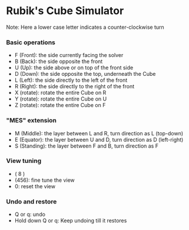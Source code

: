 # Rubik's Cube Simulator
Note: Here a lower case letter indicates a counter-clockwise turn
### Basic operations
- F (Front): the side currently facing the solver
- B (Back): the side opposite the front
- U (Up): the side above or on top of the front side
- D (Down): the side opposite the top, underneath the Cube
- L (Left): the side directly to the left of the front
- R (Right): the side directly to the right of the front
- X (rotate): rotate the entire Cube on R
- Y (rotate): rotate the entire Cube on U
- Z (rotate): rotate the entire Cube on F

### "MES" extension
- M (Middle): the layer between L and R, turn direction as L (top-down)
- E (Equator): the layer between U and D, turn direction as D (left-right)
- S (Standing): the layer between F and B, turn direction as F

### View tuning
- ( 8 )
- (456): fine tune the view
- 0: reset the view

### Undo and restore
- Q or q: undo
- Hold down Q or q: Keep undoing till it restores
